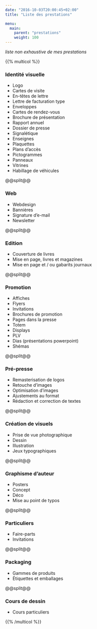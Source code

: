```yaml
---
date: "2016-10-03T20:00:45+02:00"
title: "Liste des prestations"

menu:
  main:
    parent: "prestations"
    weight: 100
---
```

*liste non exhaustive de mes prestations*

{{% multicol %}}

### Identité visuelle
* Logo
* Cartes de visite
* En-têtes de lettre
* Lettre de facturation type
* Enveloppes
* Cartes de rendez-vous
* Brochure de présentation
* Rapport annuel
* Dossier de presse
* Signalétique
* Enseignes
* Plaquettes
* Plans d’accès
* Pictogrammes
* Panneaux
* Vitrines
* Habillage de véhicules

@@split@@

### Web
* Webdesign
* Bannières
* Signature d’e-mail
* Newsletter

@@split@@

### Edition
* Couverture de livres
* Mise en page, livres et magazines
* Mise en page et / ou gabarits journaux

@@split@@

### Promotion
* Affiches
* Flyers
* Invitations
* Brochures de promotion
* Pages dans la presse
* Totem
* Displays
* PLV
* Dias (présentations powerpoint)
* Shémas

@@split@@

### Pré-presse
* Remasterisation de logos
* Retouche d’images
* Optimisation d’images
* Ajustements au format
* Rédaction et correction de textes

@@split@@

### Création de visuels
* Prise de vue photographique
* Dessin
* Illustration
* Jeux typographiques

@@split@@

### Graphisme d’auteur
* Posters
* Concept
* Déco
* Mise au point de typos

@@split@@

### Particuliers
* Faire-parts
* Invitations

@@split@@

### Packaging
* Gammes de produits
* Étiquettes et emballages

@@split@@

### Cours de dessin
* Cours particuliers

{{% /multicol %}}

